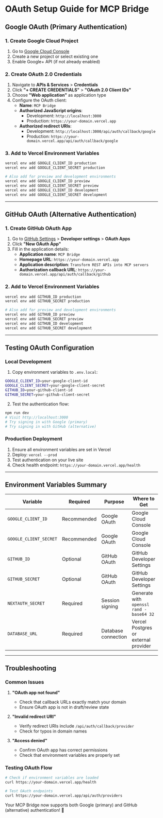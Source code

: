 # OAuth Setup Guide for MCP Bridge

## Google OAuth (Primary Authentication)

### 1. Create Google Cloud Project

1. Go to [Google Cloud Console](https://console.cloud.google.com/)
2. Create a new project or select existing one
3. Enable Google+ API (if not already enabled)

### 2. Create OAuth 2.0 Credentials

1. Navigate to **APIs & Services** > **Credentials**
2. Click **"+ CREATE CREDENTIALS"** > **"OAuth 2.0 Client IDs"**
3. Choose **"Web application"** as application type
4. Configure the OAuth client:
   - **Name**: `MCP Bridge`
   - **Authorized JavaScript origins**:
     - Development: `http://localhost:3000`
     - Production: `https://your-domain.vercel.app`
   - **Authorized redirect URIs**:
     - Development: `http://localhost:3000/api/auth/callback/google`
     - Production: `https://your-domain.vercel.app/api/auth/callback/google`

### 3. Add to Vercel Environment Variables

```bash
vercel env add GOOGLE_CLIENT_ID production
vercel env add GOOGLE_CLIENT_SECRET production

# Also add for preview and development environments
vercel env add GOOGLE_CLIENT_ID preview
vercel env add GOOGLE_CLIENT_SECRET preview
vercel env add GOOGLE_CLIENT_ID development
vercel env add GOOGLE_CLIENT_SECRET development
```

---

## GitHub OAuth (Alternative Authentication)

### 1. Create GitHub OAuth App

1. Go to [GitHub Settings](https://github.com/settings/profile) > **Developer settings** > **OAuth Apps**
2. Click **"New OAuth App"**
3. Fill in the application details:
   - **Application name**: `MCP Bridge`
   - **Homepage URL**: `https://your-domain.vercel.app`
   - **Application description**: `Transform REST APIs into MCP servers`
   - **Authorization callback URL**: `https://your-domain.vercel.app/api/auth/callback/github`

### 2. Add to Vercel Environment Variables

```bash
vercel env add GITHUB_ID production
vercel env add GITHUB_SECRET production

# Also add for preview and development environments
vercel env add GITHUB_ID preview
vercel env add GITHUB_SECRET preview
vercel env add GITHUB_ID development
vercel env add GITHUB_SECRET development
```

---

## Testing OAuth Configuration

### Local Development

1. Copy environment variables to `.env.local`:

```bash
GOOGLE_CLIENT_ID=your-google-client-id
GOOGLE_CLIENT_SECRET=your-google-client-secret
GITHUB_ID=your-github-client-id
GITHUB_SECRET=your-github-client-secret
```

2. Test the authentication flow:

```bash
npm run dev
# Visit http://localhost:3000
# Try signing in with Google (primary)
# Try signing in with GitHub (alternative)
```

### Production Deployment

1. Ensure all environment variables are set in Vercel
2. Deploy: `vercel --prod`
3. Test authentication on your live site
4. Check health endpoint: `https://your-domain.vercel.app/health`

---

## Environment Variables Summary

| Variable               | Required    | Purpose             | Where to Get                            |
| ---------------------- | ----------- | ------------------- | --------------------------------------- |
| `GOOGLE_CLIENT_ID`     | Recommended | Google OAuth        | Google Cloud Console                    |
| `GOOGLE_CLIENT_SECRET` | Recommended | Google OAuth        | Google Cloud Console                    |
| `GITHUB_ID`            | Optional    | GitHub OAuth        | GitHub Developer Settings               |
| `GITHUB_SECRET`        | Optional    | GitHub OAuth        | GitHub Developer Settings               |
| `NEXTAUTH_SECRET`      | Required    | Session signing     | Generate with `openssl rand -base64 32` |
| `DATABASE_URL`         | Required    | Database connection | Vercel Postgres or external provider    |

---

## Troubleshooting

### Common Issues

1. **"OAuth app not found"**

   - Check that callback URLs exactly match your domain
   - Ensure OAuth app is not in draft/review state

2. **"Invalid redirect URI"**

   - Verify redirect URIs include `/api/auth/callback/provider`
   - Check for typos in domain names

3. **"Access denied"**
   - Confirm OAuth app has correct permissions
   - Check that environment variables are properly set

### Testing OAuth Flow

```bash
# Check if environment variables are loaded
curl https://your-domain.vercel.app/health

# Test OAuth endpoints
curl https://your-domain.vercel.app/api/auth/providers
```

Your MCP Bridge now supports both Google (primary) and GitHub (alternative) authentication! 🎉

